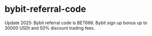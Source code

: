 # bybit-referral-code
Update 2025: Bybit referral code is BET666. Bybit sign up bonus up to 30000 USDt and 50% discount trading fees.

